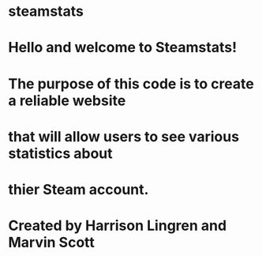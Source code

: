 # steamstats

# Hello and welcome to Steamstats!
# The purpose of this code is to create a reliable website
# that will allow users to see various statistics about
# thier Steam account.

# Created by Harrison Lingren and Marvin Scott








